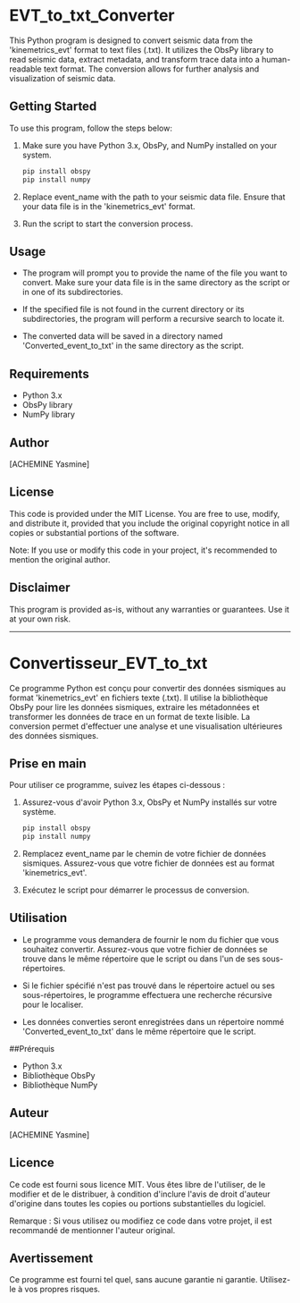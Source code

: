 # EVT_to_txt_Converter

This Python program is designed to convert seismic data from the 'kinemetrics_evt' format to text files (.txt). It utilizes the ObsPy library to read seismic data, extract metadata, and transform trace data into a human-readable text format. The conversion allows for further analysis and visualization of seismic data.

## Getting Started

To use this program, follow the steps below:

1. Make sure you have Python 3.x, ObsPy, and NumPy installed on your system.
   ```bash
   pip install obspy
   pip install numpy
2. Replace event_name with the path to your seismic data file. Ensure that your data file is in the 'kinemetrics_evt' format.

3. Run the script to start the conversion process.

## Usage

- The program will prompt you to provide the name of the file you want to convert. Make sure your data file is in the same directory as the script or in one of its subdirectories.

- If the specified file is not found in the current directory or its subdirectories, the program will perform a recursive search to locate it.

- The converted data will be saved in a directory named 'Converted_event_to_txt' in the same directory as the script.

## Requirements

- Python 3.x
- ObsPy library
- NumPy library

## Author

[ACHEMINE Yasmine]

## License

This code is provided under the MIT License. You are free to use, modify, and distribute it, provided that you include the original copyright notice in all copies or substantial portions of the software.

Note: If you use or modify this code in your project, it's recommended to mention the original author.

## Disclaimer

This program is provided as-is, without any warranties or guarantees. Use it at your own risk.

---

# Convertisseur_EVT_to_txt

Ce programme Python est conçu pour convertir des données sismiques au format 'kinemetrics_evt' en fichiers texte (.txt). Il utilise la bibliothèque ObsPy pour lire les données sismiques, extraire les métadonnées et transformer les données de trace en un format de texte lisible. La conversion permet d'effectuer une analyse et une visualisation ultérieures des données sismiques.

## Prise en main

Pour utiliser ce programme, suivez les étapes ci-dessous :

1. Assurez-vous d'avoir Python 3.x, ObsPy et NumPy installés sur votre système.
   ```bash
   pip install obspy
   pip install numpy
2. Remplacez event_name par le chemin de votre fichier de données sismiques. Assurez-vous que votre fichier de données est au format 'kinemetrics_evt'.

3. Exécutez le script pour démarrer le processus de conversion.

## Utilisation

- Le programme vous demandera de fournir le nom du fichier que vous souhaitez convertir. Assurez-vous que votre fichier de données se trouve dans le même répertoire que le script ou dans l'un de ses sous-répertoires.

- Si le fichier spécifié n'est pas trouvé dans le répertoire actuel ou ses sous-répertoires, le programme effectuera une recherche récursive pour le localiser.

- Les données converties seront enregistrées dans un répertoire nommé 'Converted_event_to_txt' dans le même répertoire que le script.

##Prérequis

- Python 3.x
- Bibliothèque ObsPy
- Bibliothèque NumPy

## Auteur

[ACHEMINE Yasmine]

## Licence

Ce code est fourni sous licence MIT. Vous êtes libre de l'utiliser, de le modifier et de le distribuer, à condition d'inclure l'avis de droit d'auteur d'origine dans toutes les copies ou portions substantielles du logiciel.

Remarque : Si vous utilisez ou modifiez ce code dans votre projet, il est recommandé de mentionner l'auteur original.

## Avertissement

Ce programme est fourni tel quel, sans aucune garantie ni garantie. Utilisez-le à vos propres risques.

